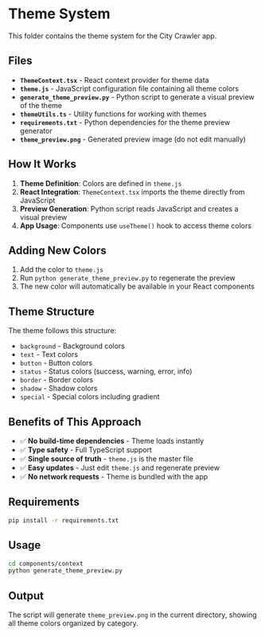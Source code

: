 # Theme System

This folder contains the theme system for the City Crawler app.

## Files

- **`ThemeContext.tsx`** - React context provider for theme data
- **`theme.js`** - JavaScript configuration file containing all theme colors
- **`generate_theme_preview.py`** - Python script to generate a visual preview of the theme
- **`themeUtils.ts`** - Utility functions for working with themes
- **`requirements.txt`** - Python dependencies for the theme preview generator
- **`theme_preview.png`** - Generated preview image (do not edit manually)

## How It Works

1. **Theme Definition**: Colors are defined in `theme.js`
2. **React Integration**: `ThemeContext.tsx` imports the theme directly from JavaScript
3. **Preview Generation**: Python script reads JavaScript and creates a visual preview
4. **App Usage**: Components use `useTheme()` hook to access theme colors

## Adding New Colors

1. Add the color to `theme.js`
2. Run `python generate_theme_preview.py` to regenerate the preview
3. The new color will automatically be available in your React components

## Theme Structure

The theme follows this structure:
- `background` - Background colors
- `text` - Text colors  
- `button` - Button colors
- `status` - Status colors (success, warning, error, info)
- `border` - Border colors
- `shadow` - Shadow colors
- `special` - Special colors including gradient

## Benefits of This Approach

- ✅ **No build-time dependencies** - Theme loads instantly
- ✅ **Type safety** - Full TypeScript support
- ✅ **Single source of truth** - `theme.js` is the master file
- ✅ **Easy updates** - Just edit `theme.js` and regenerate preview
- ✅ **No network requests** - Theme is bundled with the app

## Requirements

```bash
pip install -r requirements.txt
```

## Usage

```bash
cd components/context
python generate_theme_preview.py
```

## Output

The script will generate `theme_preview.png` in the current directory, showing all theme colors organized by category.
